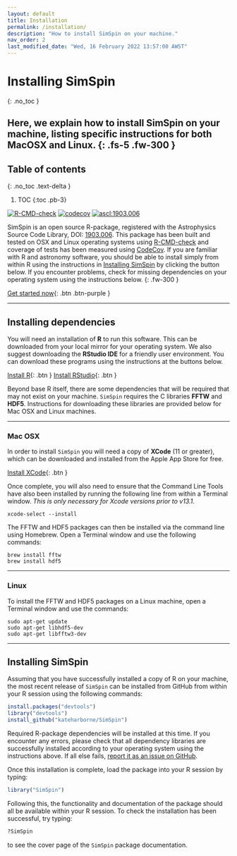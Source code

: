 ```yaml
---
layout: default
title: Installation
permalink: /installation/
description: "How to install SimSpin on your machine."
nav_order: 2
last_modified_date: "Wed, 16 February 2022 13:57:00 AWST"
---
```


# Installing SimSpin
{: .no_toc }

Here, we explain how to install SimSpin on your machine, listing specific instructions for both MacOSX and Linux. 
{: .fs-5 .fw-300 }
---
## Table of contents
{: .no_toc .text-delta }

1. TOC
{:toc .pb-3}

<!-- badges: start -->
<a href="https://github.com/kateharborne/SimSpin/actions"><img src="https://github.com/kateharborne/SimSpin/actions/workflows/r.yml/badge.svg" alt="R-CMD-check"/></a>
<a href="https://app.codecov.io/gh/kateharborne/SimSpin"><img src="https://codecov.io/gh/kateharborne/SimSpin/branch/master/graph/badge.svg?token=2T1BDWZYSV" alt="codecov"/></a>
<a href="https://ascl.net/1903.006"><img src="https://img.shields.io/badge/ascl-1903.006-blue.svg?colorB=262255" alt="ascl:1903.006" /></a>
<!-- badges: end -->

SimSpin is an open source R-package, registered with the Astrophysics Source Code Library, DOI: [1903.006](https://ascl.net/1903.006).
This package has been built and tested on OSX and Linux operating systems using [R-CMD-check](https://github.com/kateharborne/SimSpin/actions/workflows/r.yml) and coverage of tests has been measured using [CodeCov](https://codecov.io/gh/kateharborne/SimSpin/branch/master/graph/badge.svg?token=2T1BDWZYSV).
If you are familiar with R and astronomy software, you should be able to install simply from within R using the instructions in [Installing SimSpin](#installing-simspin-1) by clicking the button below. 
If you encounter problems, check for missing dependencies on your operating system using the instructions below. 
{: .fw-300 }

[Get started now](#installing-simspin-1){: .btn .btn-purple }

---

## Installing dependencies 

You will need an installation of **R** to run this software. 
This can be downloaded from your local mirror for your operating system.
We also suggest downloading the **RStudio IDE** for a friendly user environment. 
You can download these programs using the instructions at the buttons below. 

[Install R](https://www.r-project.org/){: .btn  }
[Install RStudio](https://rstudio.com/){: .btn  }

Beyond base R itself, there are some dependencies that will be required that may not exist on your machine.
`SimSpin` requires the C libraries **FFTW** and **HDF5**. 
Instructions for downloading these libraries are provided below for Mac OSX and Linux machines. 

---

### Mac OSX
In order to install `SimSpin` you will need a copy of  **XCode** (11 or greater), which can be downloaded and installed from the Apple App Store for free. 

[Install XCode](https://apps.apple.com/us/app/xcode/id497799835?mt=12){: .btn }

Once complete, you will also need to ensure that the Command Line Tools have also been installed by running the following line from within a Terminal window. 
*This is only necessary for Xcode versions prior to v13.1.*

```
xcode-select --install 
```

The FFTW and HDF5 packages can then be installed via the command line using Homebrew. Open a Terminal window and use the following commands:

```
brew install fftw 
brew install hdf5
```

---

### Linux
To install the FFTW and HDF5 packages on a Linux machine, open a Terminal window and use the commands:

```
sudo apt-get update
sudo apt-get libhdf5-dev
sudo apt-get libfftw3-dev
```

---

## Installing SimSpin

Assuming that you have successfully installed a copy of R on your machine, the most recent release of `SimSpin` can be installed from GitHub from within your R session using the following commands:

```R
install.packages("devtools")
library("devtools")
install_github("kateharborne/SimSpin")
```

Required R-package dependencies will be installed at this time. 
If you encounter any errors, please check that all dependency libraries are successfully installed according to your operating system using the instructions above. 
If all else fails, [report it as an issue on GitHub](https://github.com/kateharborne/SimSpin/issues). 

Once this installation is complete, load the package into your R session by typing:

```R
library("SimSpin")
```

Following this, the functionality and documentation of the package should all be available within your R session. 
To check the installation has been successful, try typing: 

```R
?SimSpin
```

to see the cover page of the `SimSpin` package documentation. 